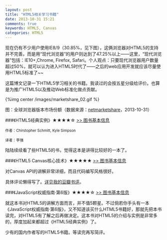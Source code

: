```yaml
---
layout: post
title: "HTML5相关学习书籍"
date: 2013-10-31 15:21
comments: true
keywords: HTML5, Canvas
categories: HTML5
---
```

现在仍有不少用户使用IE8/9（30.85%，见下图），这俩浏览器对HTML5的支持并不完善。而是用“现代浏览器”的用户则达到了47.25%以上——这里，“现代浏览器”包括：IE10+,Chrome, Firefox, Safari。个人观点：只要现代浏览器用户数量超过50%，就可以认为进入HTML5时代了——之后的web应用开发就应该尽量使用HTML5标准了~~

这篇博文记录一下HTML5学习相关的书籍。我读过的会按五星分级给评价。也算是为推广HTML5以及推动Web标准化做点贡献。
<!-- more --> 

{%img center /images/marketshare_02.gif %}

图：全球浏览器版本市场份额（数据来源：<a href="http://www.netmarketshare.com/" target="_blank">netmarketshare</a>，2013-10-31）

###《HTML5经典实例》★★★★☆
<a href="http://book.douban.com/subject/25756111/" class="douban_book" name="25756111" target="_blank">>> 图书基本信息</a>

<small>作者：Chirstopher Schmitt, Kyle Simpson</small>

<small>译者：李强</small>

陆陆续续看了些HTML5的书，觉得这本是讲得比较好的一本了。


###《HTML5 Canvas核心技术》★★★★★
<a href="http://book.douban.com/subject/24533314/" class="douban_book" name="24533314" target="_blank">>> 图书基本信息</a>

对Canvas API的讲解非常详细，而且代码编写风格很好。

具体评论懒得写了。<a href="http://book.douban.com/review/6304135/" target="_blank">详见我的豆瓣书评</a>。

###《JavaScript权威指南·第6版》★★★★☆
<a href="http://book.douban.com/subject/10549733/" class="douban_book" name="10549733" target="_blank">>> 图书基本信息</a>

就这本书对HTML5的讲解方面而言，并不值5颗星。不过倘若你手头有一本《JavaScript权威指南·第6版》，又不知道该买什么HTML5书籍好，那就先把本书读完，对HTML5有了解之后再做决定。这本书对HTML5的介绍与实例是非常多的，厚度加起来都超过《HTML5经典实例》了。

少有的国内作者写的HTML5书籍。等读完再写简评。